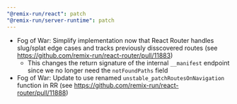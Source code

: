 ```yaml
---
"@remix-run/react": patch
"@remix-run/server-runtime": patch
---
```


- Fog of War: Simplify implementation now that React Router handles slug/splat edge cases and tracks previously disscovered routes (see https://github.com/remix-run/react-router/pull/11883)
  - This changes the return signature of the internal `__manifest` endpoint since we no longer need the `notFoundPaths` field
- Fog of War: Update to use renamed `unstable_patchRoutesOnNavigation` function in RR (see https://github.com/remix-run/react-router/pull/11888)

